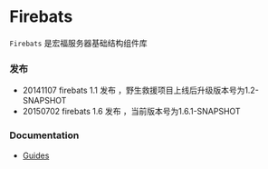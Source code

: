 # Firebats

`Firebats` 是宏福服务器基础结构组件库


### 发布

* 20141107 firebats 1.1 发布 ，野生救援项目上线后升级版本号为1.2-SNAPSHOT
* 20150702 firebats 1.6 发布 ，当前版本号为1.6.1-SNAPSHOT

### Documentation
* [Guides](http://xxxxx:8090/pages/viewpage.action?pageId=15043202)
